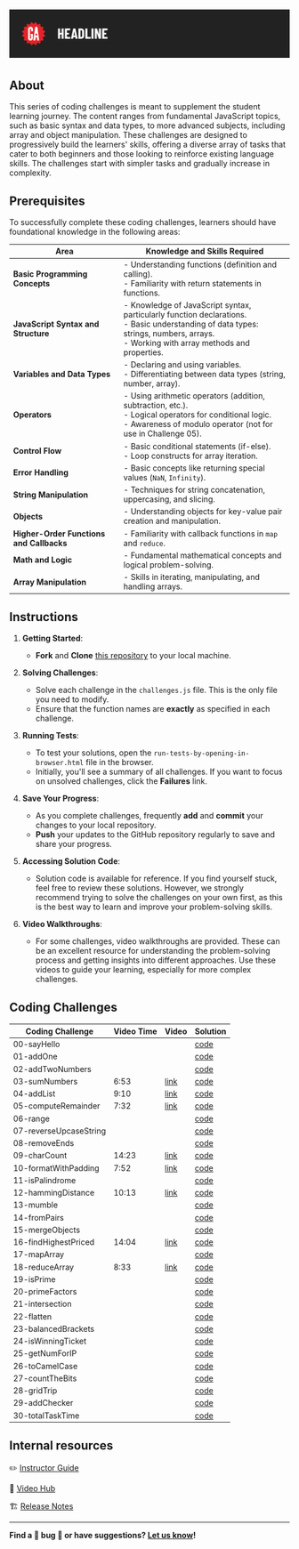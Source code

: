 # ![Daily Coding Challenges](./assets/tktk-hero.png)

## About

This series of coding challenges is meant to supplement the student learning journey. The content ranges from fundamental JavaScript topics, such as basic syntax and data types, to more advanced subjects, including array and object manipulation. These challenges are designed to progressively build the learners' skills, offering a diverse array of tasks that cater to both beginners and those looking to reinforce existing language skills. The challenges start with simpler tasks and gradually increase in complexity.

## Prerequisites

To successfully complete these coding challenges, learners should have foundational knowledge in the following areas:

| Area                                       | Knowledge and Skills Required                                                    |
|--------------------------------------------|----------------------------------------------------------------------------------|
| **Basic Programming Concepts**             | - Understanding functions (definition and calling).<br>- Familiarity with return statements in functions. |
| **JavaScript Syntax and Structure**        | - Knowledge of JavaScript syntax, particularly function declarations.<br>- Basic understanding of data types: strings, numbers, arrays.<br>- Working with array methods and properties. |
| **Variables and Data Types**               | - Declaring and using variables.<br>- Differentiating between data types (string, number, array). |
| **Operators**                              | - Using arithmetic operators (addition, subtraction, etc.).<br>- Logical operators for conditional logic.<br>- Awareness of modulo operator (not for use in Challenge 05). |
| **Control Flow**                           | - Basic conditional statements (if-else).<br>- Loop constructs for array iteration. |
| **Error Handling**                         | - Basic concepts like returning special values (`NaN`, `Infinity`). |
| **String Manipulation**                    | - Techniques for string concatenation, uppercasing, and slicing. |
| **Objects**                                | - Understanding objects for key-value pair creation and manipulation. |
| **Higher-Order Functions and Callbacks**   | - Familiarity with callback functions in `map` and `reduce`. |
| **Math and Logic**                         | - Fundamental mathematical concepts and logical problem-solving. |
| **Array Manipulation**                     | - Skills in iterating, manipulating, and handling arrays. |

## Instructions

1. **Getting Started**:
    - **Fork** and **Clone** [this repository](https://git.generalassemb.ly/modular-curriculum-all-courses/daily-coding-challenges) to your local machine.

1. **Solving Challenges**:
    - Solve each challenge in the `challenges.js` file. This is the only file you need to modify.
    - Ensure that the function names are **exactly** as specified in each challenge.

2. **Running Tests**:
    - To test your solutions, open the `run-tests-by-opening-in-browser.html` file in the browser.
    - Initially, you'll see a summary of all challenges. If you want to focus on unsolved challenges, click the **Failures** link.

3. **Save Your Progress**:
    - As you complete challenges, frequently **add** and **commit** your changes to your local repository.
    - **Push** your updates to the GitHub repository regularly to save and share your progress.
  
4. **Accessing Solution Code**:
    - Solution code is available for reference. If you find yourself stuck, feel free to review these solutions. However, we strongly recommend trying to solve the challenges on your own first, as this is the best way to learn and improve your problem-solving skills.

5. **Video Walkthroughs**:
    - For some challenges, video walkthroughs are provided. These can be an excellent resource for understanding the problem-solving process and getting insights into different approaches. Use these videos to guide your learning, especially for more complex challenges.

## Coding Challenges

| Coding Challenge       | Video Time | Video                 | Solution                                                         |
|------------------------|------------|-----------------------|------------------------------------------------------------------|
| 00-sayHello            |            |                       | [code](./solution-code/README.md/#challenge-00-sayhello-example) |
| 01-addOne              |            |                       | [code](./solution-code/README.md/#challenge-01-addone) |
| 02-addTwoNumbers       |            |                       | [code](./solution-code/README.md/#challenge-02-addtwonumbers) |
| 03-sumNumbers          |  6:53      | [link](#tktk)         | [code](./solution-code/README.md/#challenge-03-sumnumbers) |
| 04-addList             |  9:10      | [link](#tktk)         | [code](./solution-code/README.md/#challenge-04-addlist) |
| 05-computeRemainder    |  7:32      | [link](#tktk)         | [code](./solution-code/README.md/#challenge-05-computeremainder) |
| 06-range               |            |                       | [code](./solution-code/README.md/#challenge-06-range) |
| 07-reverseUpcaseString |            |                       | [code](./solution-code/README.md/#challenge-07-reverseupcasestring) |
| 08-removeEnds          |            |                       | [code](./solution-code/README.md/#challenge-08-removeends) |
| 09-charCount           | 14:23      | [link](#tktk)         | [code](./solution-code/README.md/#challenge-09-charcount) |
| 10-formatWithPadding   |  7:52      | [link](#tktk)         | [code](./solution-code/README.md/#challenge-10-formatwithpadding) |
| 11-isPalindrome        |            |                       | [code](./solution-code/README.md/#challenge-11-ispalindrome) |
| 12-hammingDistance     | 10:13      | [link](#tktk)         | [code](./solution-code/README.md/#challenge-12-hammingdistance) |
| 13-mumble              |            |                       | [code](./solution-code/README.md/#challenge-13-mumble) |
| 14-fromPairs           |            |                       | [code](./solution-code/README.md/#challenge-14-frompairs) |
| 15-mergeObjects        |            |                       | [code](./solution-code/README.md/#challenge-15-mergeobjects) |
| 16-findHighestPriced   | 14:04      | [link](#tktk)         | [code](./solution-code/README.md/#challenge-16-findhighestpriced) |
| 17-mapArray            |            |                       | [code](./solution-code/README.md/#challenge-17-maparray) |
| 18-reduceArray         |  8:33      | [link](#tktk)         | [code](./solution-code/README.md/#challenge-18-reducearray) |
| 19-isPrime             |            |                       | [code](./solution-code/README.md/#challenge-19-isprime) |
| 20-primeFactors        |            |                       | [code](./solution-code/README.md/#challenge-20-primefactors) |
| 21-intersection        |            |                       | [code](./solution-code/README.md/#challenge-21-intersection) |
| 22-flatten             |            |                       | [code](./solution-code/README.md/#challenge-22-flatten) |
| 23-balancedBrackets    |            |                       | [code](./solution-code/README.md/#challenge-23-balancedbrackets) |
| 24-isWinningTicket     |            |                       | [code](./solution-code/README.md/#challenge-24-iswinningticket) |
| 25-getNumForIP         |            |                       | [code](./solution-code/README.md/#challenge-25-getnumforip) |
| 26-toCamelCase         |            |                       | [code](./solution-code/README.md/#challenge-26-tocamelcase) |
| 27-countTheBits        |            |                       | [code](./solution-code/README.md/#challenge-27-countthebits) |
| 28-gridTrip            |            |                       | [code](./solution-code/README.md/#challenge-28-gridtrip) |
| 29-addChecker          |            |                       | [code](./solution-code/README.md/#challenge-29-addchecker) |
| 30-totalTaskTime       |            |                       | [code](./solution-code/README.md/#challenge-30-totaltasktime) |

## Internal resources

✏️ [Instructor Guide](./internal-resources/instructor-guide.md)

🎥 [Video Hub](./internal-resources/video-hub.md)

🏗️ [Release Notes](./internal-resources/release-notes.md)

---

**Find a 👾 bug 👾 or have suggestions? [Let us know](https://git.generalassemb.ly/modular-curriculum-all-courses/universal-resources-internal/blob/main/module-feedback.md)!**
